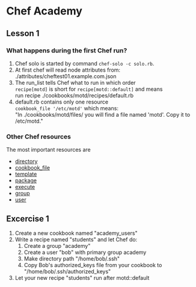 
# Chef Academy

## Lesson 1

### What happens during the first Chef run?


1. Chef solo is started by command `chef-solo -c solo.rb`.
1. At first chef will read node attributes from:\
   ./attributes/cheftest01.example.com.json
1. The run_list tells Chef what to run in which order\
   `recipe[motd]` is short for `recipe[motd::default]` and means\
   run recipe ./cookbooks/motd/recipes/default.rb
1. default.rb contains only one resource\
   `cookbook_file '/etc/motd'` which means:\
   "In ./cookbooks/motd/files/ you will find a file named 'motd'. Copy it to /etc/motd."

### Other Chef resources

The most important resources are

* [directory](https://docs.chef.io/resource_directory.html)
* [cookbook_file](https://docs.chef.io/resource_cookbook_file.html)
* [template](https://docs.chef.io/resource_template.html)
* [package](https://docs.chef.io/resource_package.html)
* [execute](https://docs.chef.io/resource_execute.html)
* [group](https://docs.chef.io/resource_group.html)
* [user](https://docs.chef.io/resource_user.html)

## Excercise 1

1. Create a new cookbook named "academy_users"
1. Write a recipe named "students" and let Chef do:
   1. Create a group "academy"
   1. Create a user "bob" with primary group academy
   1. Make directory path "/home/bob/.ssh"
   1. Copy Bob's authorized_keys file from your cookbook to\
      "/home/bob/.ssh/authorized_keys"
1. Let your new recipe "students" run after motd::default

